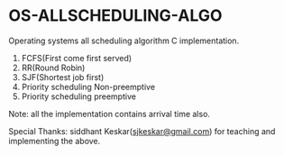 # OS-ALLSCHEDULING-ALGO
Operating systems all scheduling algorithm C implementation. 


1. FCFS(First come first served)
2. RR(Round Robin)
3. SJF(Shortest job first)
4. Priority scheduling Non-preemptive
5. Priority scheduling preemptive



Note: all the implementation contains arrival time also.


Special Thanks: siddhant Keskar(sjkeskar@gmail.com) for teaching and implementing the above.
